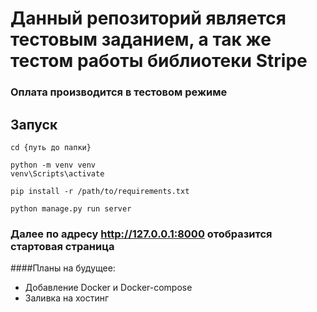 # Данный репозиторий является тестовым заданием, а так же тестом работы библиотеки Stripe

### Оплата производится в тестовом режиме

## Запуск

```
cd {путь до папки}
```
```
python -m venv venv
venv\Scripts\activate
```
```
pip install -r /path/to/requirements.txt
```
```
python manage.py run server
```
### Далее по адресу http://127.0.0.1:8000 отобразится стартовая страница

####Планы на будущее: 
- Добавление Docker и Docker-compose
- Заливка на хостинг
